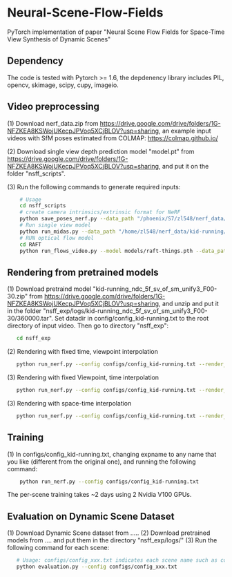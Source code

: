 # Neural-Scene-Flow-Fields
PyTorch implementation of paper "Neural Scene Flow Fields for Space-Time View Synthesis of Dynamic Scenes"


## Dependency
The code is tested with Pytorch >= 1.6, the depdenency library includes PIL, opencv, skimage, scipy, cupy, imageio.

## Video preprocessing 
(1) Download nerf_data.zip from https://drive.google.com/drive/folders/1G-NFZKEA8KSWojUKecpJPVoq5XCjBLOV?usp=sharing, an example input videos with SfM poses estimated from COLMAP: https://colmap.github.io/

(2) Download single view depth prediction model "model.pt" from https://drive.google.com/drive/folders/1G-NFZKEA8KSWojUKecpJPVoq5XCjBLOV?usp=sharing, and put it on the folder "nsff_scripts".

(3) Run the following commands to generate required inputs:
```bash
    # Usage
    cd nsff_scripts
    # create camera intrinsics/extrinsic format for NeRF
    python save_poses_nerf.py --data_path "/phoenix/S7/zl548/nerf_data/kid-running/dense/"
    # Run single view model
    python run_midas.py --data_path "/home/zl548/nerf_data/kid-running/dense/"
    # RUN optical flow model
    cd RAFT
    python run_flows_video.py --model models/raft-things.pth --data_path /home/zl548/nerf_data/kid-running/dense/ --epi_threhold 1.0
```

## Rendering from pretrained models
(1) Download pretraind model "kid-running_ndc_5f_sv_of_sm_unify3_F00-30.zip" from https://drive.google.com/drive/folders/1G-NFZKEA8KSWojUKecpJPVoq5XCjBLOV?usp=sharing, and unzip and put it in the folder "nsff_exp/logs/kid-running_ndc_5f_sv_of_sm_unify3_F00-30/360000.tar". Set datadir in config/config_kid-running.txt to the root directory of input video. Then go to directory "nsff_exp":
```bash
   cd nsff_exp
```
(2) Rendering with fixed time, viewpoint interpolation
```bash
   python run_nerf.py --config configs/config_kid-running.txt --render_bt --target_idx 10
```
(3) Rendering with fixed Viewpoint, time interpolation
```bash
   python run_nerf.py --config configs/config_kid-running.txt --render_dynamics_slowmo --target_idx 5
```
(3) Rendering with space-time interpolation
```bash
   python run_nerf.py --config configs/config_kid-running.txt --render_slowmo_bt  --target_idx 10
```

## Training
(1) In configs/config_kid-running.txt, changing expname to any name that you like (different from the original one), and running the following command:
```bash
    python run_nerf.py --config configs/config_kid-running.txt
```
The per-scene training takes ~2 days using 2 Nvidia V100 GPUs.

## Evaluation on Dynamic Scene Dataset
(1) Download Dynamic Scene dataset from .....
(2) Download pretrained models from .... and put them in the directory "nsff_exp/logs/" 
(3) Run the following command for each scene:
```bash
   # Usage: configs/config_xxx.txt indicates each scene name such as config_balloon1-2.txt in nsff/configs
   python evaluation.py --config configs/config_xxx.txt
```

